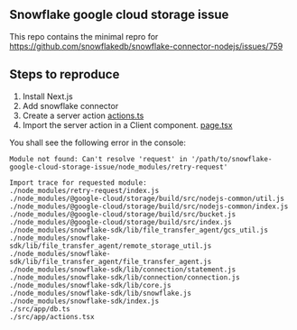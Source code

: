 ## Snowflake google cloud storage issue

This repo contains the minimal repro for https://github.com/snowflakedb/snowflake-connector-nodejs/issues/759

## Steps to reproduce

1. Install Next.js
2. Add snowflake connector
3. Create a server action [actions.ts](src/app//actions.ts)
4. Import the server action in a Client component. [page.tsx](src/app/page.tsx)

You shall see the following error in the console:

```
Module not found: Can't resolve 'request' in '/path/to/snowflake-google-cloud-storage-issue/node_modules/retry-request'

Import trace for requested module:
./node_modules/retry-request/index.js
./node_modules/@google-cloud/storage/build/src/nodejs-common/util.js
./node_modules/@google-cloud/storage/build/src/nodejs-common/index.js
./node_modules/@google-cloud/storage/build/src/bucket.js
./node_modules/@google-cloud/storage/build/src/index.js
./node_modules/snowflake-sdk/lib/file_transfer_agent/gcs_util.js
./node_modules/snowflake-sdk/lib/file_transfer_agent/remote_storage_util.js
./node_modules/snowflake-sdk/lib/file_transfer_agent/file_transfer_agent.js
./node_modules/snowflake-sdk/lib/connection/statement.js
./node_modules/snowflake-sdk/lib/connection/connection.js
./node_modules/snowflake-sdk/lib/core.js
./node_modules/snowflake-sdk/lib/snowflake.js
./node_modules/snowflake-sdk/index.js
./src/app/db.ts
./src/app/actions.tsx
```
